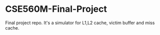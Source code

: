 CSE560M-Final-Project
=====================

Final project repo. It's a simulator for L1,L2 cache, victim buffer and miss cache.

